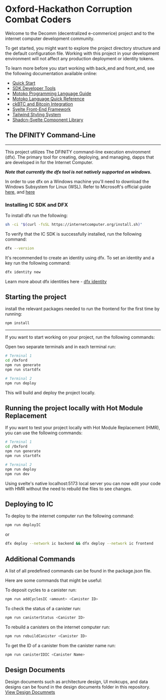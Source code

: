 # Oxford-Hackathon Corruption Combat Coders

Welcome to the Decomm (decentralized e-commerice) project and to the internet computer development community.

To get started, you might want to explore the project directory structure and the default configuration file. Working with this project in your development environment will not affect any production deployment or identity tokens.

To learn more before you start working with back_end and front_end, see the following documentation available online:

- [Quick Start](https://internetcomputer.org/docs/current/developer-docs/setup/deploy-locally)
- [SDK Developer Tools](https://internetcomputer.org/docs/current/developer-docs/setup/install)
- [Motoko Programming Language Guide](https://internetcomputer.org/docs/current/motoko/main/motoko)
- [Motoko Language Quick Reference](https://internetcomputer.org/docs/current/motoko/main/language-manual)
- [ckBTC and Bitcoin Integration](https://internetcomputer.org/docs/current/tutorials/developer-journey/level-4/4.3-ckbtc-and-bitcoin)
- [Svelte Front-End Framework](https://svelte.dev/)
- [Tailwind Styling System](https://tailwindcss.com/)
- [Shadcn-Svelte Component Library](https://www.shadcn-svelte.com/)


## The DFINITY Command-Line
____________________________________

This project utilizes The DFINITY command-line execution environment (dfx). The primary tool for creating, deploying, and managing, dapps that are developed in for the Internet Computer.


***Note that currently the dfx tool is not natively supported on windows.***

In order to use dfx on a Windows machine you'll need to download the Windows Subsystem for Linux (WSL). Refer to Microsoft's official guide [here](https://learn.microsoft.com/en-us/windows/wsl/install), and [here](https://learn.microsoft.com/en-us/windows/wsl/setup/environment)


### Installing IC SDK and DFX

To install dfx run the following:

```bash
sh -ci "$(curl -fsSL https://internetcomputer.org/install.sh)"
```

To verify that the IC SDK is successfully installed, run the following command:
```bash
dfx --version
```

It's recommended to create an identity using dfx. To set an identity and a key run the following command:

```bash
dfx identity new
```

Learn more about dfx identities here - [dfx identity](https://internetcomputer.org/docs/current/references/cli-reference/dfx-identity)


## Starting the project

install the relevant packages needed to run the frontend for the first time by running:

```bash
npm install
```

--------------------------------------
If you want to start working on your project, run the following commands:

Open two separate terminals and in each terminal run:


```bash
# Terminal 1
cd /Oxford
npm run generate
npm run startdfx
```

```bash
# Terminal 2
npm run deploy
```

This will build and deploy the project locally.

## Running the project locally with Hot Module Replacement

If you want to test your project locally with Hot Module Replacement (HMR), you can use the following commands:

```bash
# Terminal 1
cd /Oxford
npm run generate
npm run startdfx
```

```bash
# Terminal 2
npm run deploy
npm run dev
```

Using svelte's native localhost:5173 local server you can now edit your code with HMR without the need to rebuild the files to see changes.

## Deploying to IC

To deploy to the internet computer run the following command:

```bash
npm run deployIC
```

or

```bash
dfx deploy --network ic backend && dfx deploy --network ic frontend
```

## Additional Commands
A list of all predefined commands can be found in the package.json file.

Here are some commands that might be useful:

To deposit cycles to a canister run:

```bash
npm run addCyclesIC <amount> <Canister ID>
```

To check the status of a canister run:

```bash
npm run canisterStatus <Canister ID>
```
To rebuild a canisters on the internet computer run:

```bash
npm run rebuildCanister <Canister ID>
```

To get the ID of a canister from the canister name run:

```bash
npm run canisterIDIC <Canister Name>
```


## Design Documents

Design documents such as architecture design, UI mokcups, and data designs can be found in the design documents folder in this repository. [View Design Documnets]()